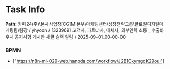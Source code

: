# Task Info

**Path:** 카페24(주)\본사사업장\[CG]MI본부\마케팅센터\성장전략그룹\글로벌디지털마케팅팀\팀장 / yhyoon / [323969] 고객사, 파트너사, 매체사, 외부인력 소통 _ 수출바우처 공지사항 게시판 새글 슬랙 알림 / 2025-09-01_00-00-00

### BPMN
- ["https://n8n-mi-029-web.hanpda.com/workflow/J2B1CkymgoK29oui"]

